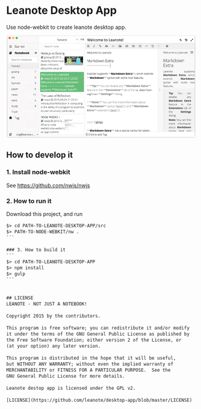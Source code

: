 # Leanote Desktop App

Use node-webkit to create leanote desktop app.

![preview.png](preview.png "")

## How to develop it

### 1. Install node-webkit

See https://github.com/nwjs/nwjs


### 2. How to run it

Download this project, and run

````
$> cd PATH-TO-LEANOTE-DESKTOP-APP/src
$> PATH-TO-NODE-WEBKIT/nw .
```

### 3. How to build it
```
$> cd PATH-TO-LEANOTE-DESKTOP-APP
$> npm install
$> gulp
```


## LICENSE
LEANOTE - NOT JUST A NOTEBOOK!

Copyright 2015 by the contributors.

This program is free software; you can redistribute it and/or modify
it under the terms of the GNU General Public License as published by
the Free Software Foundation; either version 2 of the License, or
(at your option) any later version.

This program is distributed in the hope that it will be useful,
but WITHOUT ANY WARRANTY; without even the implied warranty of
MERCHANTABILITY or FITNESS FOR A PARTICULAR PURPOSE.  See the
GNU General Public License for more details.

Leanote destop app is licensed under the GPL v2.

[LICENSE](https://github.com/leanote/desktop-app/blob/master/LICENSE)
